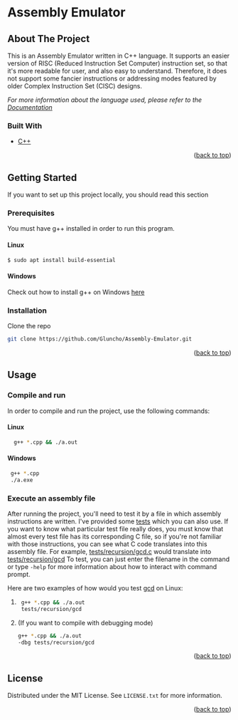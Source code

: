 <div id="top"></div>

# Assembly Emulator

## About The Project
This is an Assembly Emulator written in C++ language. It supports an easier version of RISC (Reduced Instruction Set Computer) instruction set, so that it's more readable for user, and also easy to understand. Therefore, it does not support some fancier instructions or addressing modes featured by
older Complex Instruction Set (CISC) designs. 

_For more information about the language used, please refer to the [Documentation](https://example.com)_

### Built With
* [C++](https://www.cplusplus.com/)

<p align="right">(<a href="#top">back to top</a>)</p>

<!-- GETTING STARTED -->
## Getting Started

If you want to set up this project locally, you should read this section

### Prerequisites
You must have g++ installed in order to run this program.
  #### Linux
  ```sh
  $ sudo apt install build-essential
  ```
  #### Windows
  Check out how to install g++ on Windows [here](https://www3.cs.stonybrook.edu/~alee/g++/g++.html)

### Installation

Clone the repo
   ```sh
   git clone https://github.com/Gluncho/Assembly-Emulator.git
   ```

<p align="right">(<a href="#top">back to top</a>)</p>

<!-- USAGE EXAMPLES -->
## Usage

### Compile and run
In order to compile and run the project, use the following commands:

#### Linux
 ```sh
   g++ *.cpp && ./a.out
   ```
#### Windows
  ```sh
   g++ *.cpp
   ./a.exe
   ```
### Execute an assembly file
After running the project, you'll need to test it by a file in which assembly instructions are written. I've provided some [tests](https://github.com/Gluncho/Assembly-Emulator/tree/main/tests) which you can also use. If you want to know what particular test file really does, you must know that almost every test file has its corresponding C file, so if you're not familiar with those instructions, you can see what C code translates into this assembly file. For example, [tests/recursion/gcd.c](https://github.com/Gluncho/Assembly-Emulator/tree/main/tests/recursion/gcd.c) would translate into [tests/recursion/gcd](https://github.com/Gluncho/Assembly-Emulator/tree/main/tests/recursion/gcd)
To test, you can just enter the filename in the command or type ```-help``` for more information about how to interact with command prompt.

Here are two examples of how would you test [gcd](https://github.com/Gluncho/Assembly-Emulator/tree/main/tests/recursion/gcd) on Linux:
1. ``` sh
    g++ *.cpp && ./a.out
    tests/recursion/gcd
    ```
2. (If you want to compile with debugging mode) 
    ``` sh
    g++ *.cpp && ./a.out
    -dbg tests/recursion/gcd
    ```

<p align="right">(<a href="#top">back to top</a>)</p>


<!-- LICENSE -->
## License

Distributed under the MIT License. See `LICENSE.txt` for more information.

<p align="right">(<a href="#top">back to top</a>)</p>